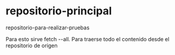 # repositorio-principal
repositorio-para-realizar-pruebas

Para esto sirve fetch --all. Para traerse todo el contenido desde el repositorio de origen
